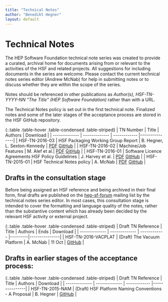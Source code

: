 ```yaml
---
title: "Technical Notes"
author: "Benedikt Hegner"
layout: default
---
```


# Technical Notes

The HEP Software Foundation technical note series was created to provide a curated, archival home for documents arising from or relevant to the activities of the HSF and related projects. All suggestions for including documents in the series are welcome. Please contact the current technical notes series editor (Andrew McNab) for help in submitting notes or to discuss whether they are within the scope of the series.

Notes should be referenced in other publications as _Author(s), HSF-TN-YYYY-NN "The Title" (HEP Software Foundation)_ rather than with a URL.

The Technical Notes policy is set out in the first technical note. Finalized notes and some of the later stages of the acceptance process are stored in the HSF GitHub repository.

{:.table .table-hover .table-condensed .table-striped}
| TN Number  | Title           | Authors     | Download    |
| ------------- | ------------- | ------------ |---------------|
| HSF-TN-2016-03  | HSF Packaging Working Group Report  | B. Hegner, L. Sexton-Kennedy | [PDF](https://github.com/HEP-SF/documents/raw/master/HSF-TN/2016-03/HSF-TN-2016-03.pdf)  [GitHub](https://github.com/HEP-SF/documents/tree/master/HSF-TN/2016-03) |
| HSF-TN-2016-02  | Machine/Job Features  | M. Alef et al.| [PDF](https://github.com/HEP-SF/documents/raw/master/HSF-TN/2016-02/HSF-TN-2016-02.pdf)  [GitHub](https://github.com/HEP-SF/documents/tree/master/HSF-TN/2016-02) |
| HSF-TN-2016-01  | Software Licence Agreements HSF Policy Guidelines  | J. Harvey et al. | [PDF](https://github.com/HEP-SF/documents/raw/master/HSF-TN/2016-01/HSF-TN-2016-01.pdf)  [GitHub](https://github.com/HEP-SF/documents/tree/master/HSF-TN/2016-01) |
| HSF-TN-2015-01  | HSF Technical Notes policy | A. McNab | [PDF](https://github.com/HEP-SF/documents/raw/master/HSF-TN/2015-01/HSF-TN-2015-01.pdf)  [GitHub](https://github.com/HEP-SF/documents/tree/master/HSF-TN/2015-01) |

## Drafts in the consultation stage

Before being assigned an HSF reference and being archived in their final form, final drafts are published on the [hep-sf-forum](http://groups.google.com/d/forum/hep-sf-forum) mailing list by the technical notes series editor. In most cases, this consultation stage is intended to cover the formatting and language quality of the notes, rather than the substantive content which has already been decided by the relevant HSF activity or external project.

{:.table .table-hover .table-condensed .table-striped}
| Draft TN Reference  | Title           | Authors     | Ends    | Download    |
| ------------- | ------------- | ------------ |---------|---------------|
| HSF-TN-2016-VACPLAT | (Draft) The Vacuum Platform | A. McNab | 11 Oct | [GitHub](https://github.com/HEP-SF/documents/tree/master/HSF-TN/draft-2016-VACPLAT) |

## Drafts in earlier stages of the acceptance process:

{:.table .table-hover .table-condensed .table-striped}
| Draft TN Reference  | Title           | Authors     | Download    |
| ------------- | ------------- | ------------ |---------------|
| HSF-TN-2015-NAM  | (Draft) HSF Platform Naming Conventions - A Proposal  | B. Hegner | [GitHub](https://github.com/HEP-SF/documents/tree/master/HSF-TN/draft-2015-NAM) |

